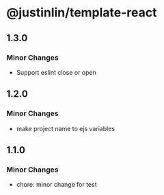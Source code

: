 # @justinlin/template-react

## 1.3.0

### Minor Changes

- Support eslint close or open

## 1.2.0

### Minor Changes

- make project name to ejs variables

## 1.1.0

### Minor Changes

- chore: minor change for test
